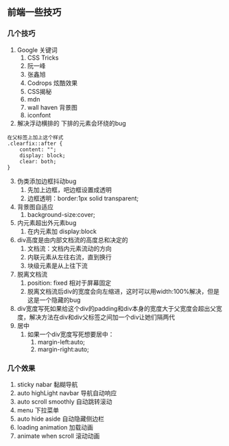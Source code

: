 ## 前端一些技巧

### 几个技巧
   1. Google 关键词
      1. CSS Tricks
      2. 阮一峰
      3. 张鑫旭
      4. Codrops 炫酷效果
      5. CSS揭秘
      6. mdn
      7. wall haven 背景图
      8. iconfont
   2. 解决浮动横排的 下排的元素会环绕的bug
```
在父标签上加上这个样式
.clearfix::after {
    content: "";
    display: block;
    clear: both;
}
```
   3. 伪类添加边框抖动bug
      1. 先加上边框，吧边框设置成透明
      2. 边框透明：border:1px solid transparent; 
   4. 背景图自适应
      1. background-size:cover;
   5. 内元素超出外元素bug
      1. 在内元素加 display:block
   6. div高度是由内部文档流的高度总和决定的
      1. 文档流：文档内元素流动的方向
      2. 内联元素从左往右流，直到换行
      3. 块级元素是从上往下流
   7. 脱离文档流
      1. position: fixed 相对于屏幕固定
      2. 脱离文档流后div的宽度会向左缩进，这时可以用width:100%解决，但是这是一个隐藏的bug
   8. div宽度写死如果给这个div的padding和div本身的宽度大于父宽度会超出父宽度，解决方法在div和div父标签之间加一个div让她们隔两代
   9. 居中
      1. 如果一个div宽度写死想要居中：
         1. margin-left:auto;
         2. margin-right:auto;

### 几个效果

1. sticky nabar  黏糊导航
2. auto highLight navbar 导航自动响应
3. auto scroll smoothly 自动跳转滚动
4. menu 下拉菜单
5. auto hide aside 自动隐藏侧边栏
6. loading animation 加载动画
7. animate when scroll 滚动动画